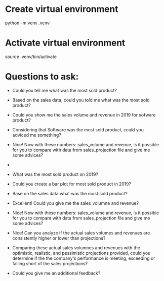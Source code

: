 # Create virtual environment
python -m venv .venv

# Activate virtual environment
source .venv/bin/activate

# Questions to ask:
* Could you tell me what was the most sold product?
* Based on the sales data, could you told me what was the most sold product?
* Could you show me the sales volume and revenue in 2019 for sofware product?
* Considering that Software was the most sold product, could you adviced me something?
* Nice! Now with these numbers: sales_volume and revenue, is it possible for you to compare with data from sales_projection file and give me some advices?
* 

* What was the most sold product on 2019?
* Could you create a bar plot for most sold product in 2019?
* Base on the sales data what was the most sold product?
* Excellent! Could you give me the sales_volumne and revenue?
* Nice! Now with these numbers: sales_volume and revenue, is it possible for you to compare with data from sales_projection file and give me some advices?
* Nice! Can you analyze if the actual sales volumes and revenues are consistently higher or lower than projections?
* Comparing these actual sales volumnes and revenues with the optimistic, realistic, and pessimistic projections provided, could you determine if the the company's performance is meeting, exceeding or falling short of the sales projections?
* Could you give me an additional feedback?



